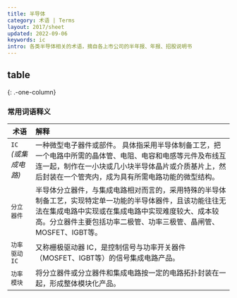 ```yaml
---
title: 半导体
category: 术语 | Terms
layout: 2017/sheet
updated: 2022-09-06
keywords: ic
intro: 各类半导体相关的术语，摘自各上市公司的半年报、年报、招股说明书
---
```



table
---------------------
{: .-one-column}

### 常用词语释义

| 术语                      | 解释                                                                                                 |
| ------------------------ | :---------------------------------------------------------------------------------------------------- |
| `IC` _(或集成电路)_       | 一种微型电子器件或部件。 具体指采用半导体制备工艺，把一个电路中所需的晶体管、电阻、电容和电感等元件及布线互连一起，制作在一小块或几小块半导体晶片或介质基片上，然后封装在一个管壳内，成为具有所需电路功能的微型结构。                      |
| `分立器件`   | 半导体分立器件，与集成电路相对而言的，采用特殊的半导体制备工艺，实现特定单一功能的半导体器件，且该功能往往无法在集成电路中实现或在集成电路中实现难度较大、成本较高。分立器件主要包括功率二极管、功率三极管、晶闸管、MOSFET、IGBT等。               |
| `功率驱动 IC`             | 又称栅极驱动器 IC，是控制信号与功率开关器件（MOSFET、IGBT等）的信号集成电路产品。                          |
| `功率模块`                | 将分立器件或分立器件和集成电路按一定的电路拓扑封装在一起，形成整体模块化产品。                              |

